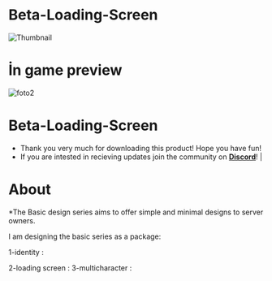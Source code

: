 # Beta-Loading-Screen



![Thumbnail]([http://url/to/img.png](https://cdn.discordapp.com/attachments/1205620223818997790/1205620230949183508/Cover.png?ex=66072cd6&is=65f4b7d6&hm=032da12e1cf160dacd2923d1885f34a38aaaa26190ca42c11c872808dc7de9e4&))
#  İn game preview 
![foto2]([[https://media.discordapp.net/attachments/1019726083827961956/1086370402747568200/hotwheels.png](https://cdn.discordapp.com/attachments/1205620223818997790/1205620230949183508/Cover.png?ex=66072cd6&is=65f4b7d6&hm=032da12e1cf160dacd2923d1885f34a38aaaa26190ca42c11c872808dc7de9e4&)](https://cdn.discordapp.com/attachments/1205620223818997790/1205620233654632508/loading-screen-in-game.png?ex=66072cd7&is=65f4b7d7&hm=3889cf5a06ec29a380037fa0a7e7f9ccf5a1b8430ad60718f12cb8f067c7aacd&))


# Beta-Loading-Screen

- Thank you very much for downloading this product! Hope you have fun!
- If you are intested in recieving updates join the community on **[Discord]()**! |

# About

*The Basic design series aims to offer simple and minimal designs to server owners.

I am designing the basic series as a package:


1-identity : 

2-loading screen : 
3-multicharacter : 
